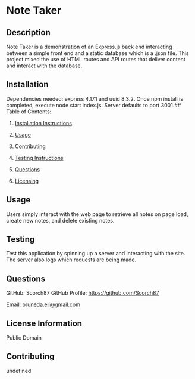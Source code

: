 # Note Taker
## Description
Note Taker is a demonstration of an Express.js back end interacting between a simple front end and a static database which is a .json file. This project mixed the use of HTML routes and API routes that deliver content and interact with the database.

<a name="installation"></a>
        
## Installation
Dependencies needed: express 4.17.1 and uuid 8.3.2. Once npm install is completed, execute node start index.js. Server defaults to port 3001.## Table of Contents:
1. [Installation Instructions](#installation)
        
2. [Usage](#usage)
3. [Contributing](#contributing)
4. [Testing Instructions](#testing)
        
5. [Questions](#questions)
6. [Licensing](#license)
<a name="usage"></a>
        
## Usage
Users simply interact with the web page to retrieve all notes on page load, create new notes, and delete existing notes.
<a name="testing"></a>
        
## Testing
Test this application by spinning up a server and interacting with the site. The server also logs which requests are being made.
<a name="questions"></a>
        
## Questions
GitHub: Scorch87
GitHub Profile: https://github.com/Scorch87
        
Email: pruneda.eli@gmail.com
<a name="license"></a>
        
## License Information
Public Domain
<a name="contributing"></a>
        
## Contributing
undefined